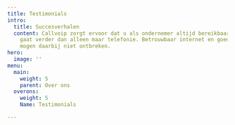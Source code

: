 ```yaml
---
title: Testimonials
intro:
  title: Succesverhalen
  content: Callvoip zorgt ervoor dat u als ondernemer altijd bereikbaar bent, dat
    gaat verder dan alleen maar telefonie. Betrouwbaar internet en goede apparatuur
    mogen daarbij niet ontbreken.
hero:
  image: ''
menu:
  main:
    weight: 5
    parent: Over ons
  overons:
    weight: 5
    Name: Testimonials

---
```

